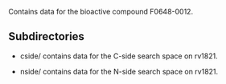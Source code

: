 Contains data for the bioactive compound F0648-0012.

## Subdirectories

- cside/ contains data for the C-side search space on rv1821.

- nside/ contains data for the N-side search space on rv1821.

